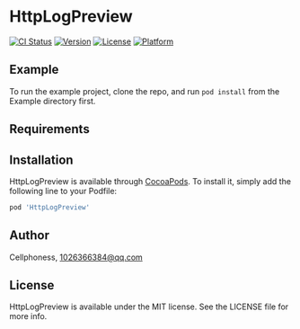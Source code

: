 # HttpLogPreview

[![CI Status](https://img.shields.io/travis/Cellphoness/HttpLogPreview.svg?style=flat)](https://travis-ci.org/Cellphoness/HttpLogPreview)
[![Version](https://img.shields.io/cocoapods/v/HttpLogPreview.svg?style=flat)](https://cocoapods.org/pods/HttpLogPreview)
[![License](https://img.shields.io/cocoapods/l/HttpLogPreview.svg?style=flat)](https://cocoapods.org/pods/HttpLogPreview)
[![Platform](https://img.shields.io/cocoapods/p/HttpLogPreview.svg?style=flat)](https://cocoapods.org/pods/HttpLogPreview)

## Example

To run the example project, clone the repo, and run `pod install` from the Example directory first.

## Requirements

## Installation

HttpLogPreview is available through [CocoaPods](https://cocoapods.org). To install
it, simply add the following line to your Podfile:

```ruby
pod 'HttpLogPreview'
```

## Author

Cellphoness, 1026366384@qq.com

## License

HttpLogPreview is available under the MIT license. See the LICENSE file for more info.
